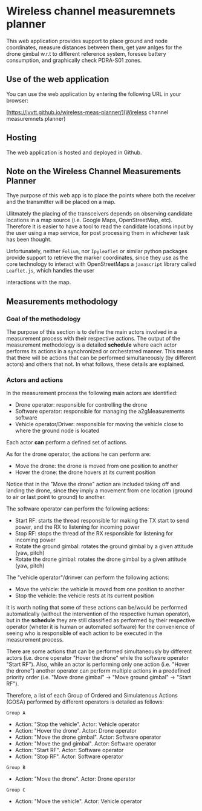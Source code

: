 # Wireless channel measuremnets planner

This web application provides support to place ground and node coordinates, measure distances between them, get yaw anlges for the drone gimbal w.r.t to different reference system, foresee battery consumption, and graphically check PDRA-S01 zones.

## Use of the web application

You can use the web application by entering the following URL in your browser:

[https://jvvtt.github.io/wireless-meas-planner/](Wireless channel measuremnets planner)

## Hosting

The web application is hosted and deployed in Github.

## Note on the Wireless Channel Measurements Planner

Thye purpose of this web app is to place the points where both the receiver and the transmitter will be placed on a map.

Ulitmately the placing of the transceivers depends on observing candidate locations in a map source (i.e. Google Maps, OpenStreetMap, etc). Therefore it is easier to have a tool to read the candidate locations input by the user using a map service, for post processing them in whichever task has been thought.

Unfortunately, neither `Folium`, nor `Ipyleaflet` or similar python packages provide support to retrieve the marker coordinates, since they use as the core technology to interact with OpenStreetMaps a `javascript` library called `Leaflet.js`, which handles the user

interactions with the map.

## Measurements methodology

### Goal of the methodology

The purpose of this section is to define the main actors involved in a measurement process with their respective actions. The output of the measurement methodology is a detailed **schedule** where each actor performs its actions in a synchronized or orchestatred manner. This means that there will be actions that can be performed simultaneously (by different actors) and others that not. In what follows, these details are explained.

### Actors and actions

In the measurement process the following main actors are identified:

- Drone operator: responsible for controlling the drone
- Software operator: responsible for managing the a2gMeasurements software
- Vehicle operator/Driver: responsible for moving the vehicle close to where the ground node is located

Each actor **can** perform a defined set of actions.

As for the drone operator, the actions he can perform are:

- Move the drone: the drone is moved from one position to another
- Hover the drone: the drone hovers at its current position

Notice that in the "Move the drone" action are included taking off and landing the drone, since they imply a movement from one location (ground to air or last point to ground) to another.

The software operator can perform the following actions:

- Start RF: starts the thread responsible for making the TX start to send power, and the RX to listening for incoming power
- Stop RF: stops the thread of the RX responsible for listening for incoming power
- Rotate the ground gimbal: rotates the ground gimbal by a given attitude (yaw, pitch)
- Rotate the drone gimbal: rotates the drone gimbal by a given attitude (yaw, pitch)

The "vehicle operator"/drinver can perform the following actions:

- Move the vehicle: the vehicle is moved from one position to another
- Stop the vehicle: the vehicle rests at its current position

It is worth noting that some of these actions can be/would be performed automatically (without the intervention of the respective human operator), but in the **schedule** they are still classified as performed by their respective operator (wheter it is human or automated software) for the convenience of seeing who is responsible of each action to be executed in the measurement process.

There are some actions that can be performed simultaneously by different actors (i.e. drone operator "Hover the drone" while the software operator "Start RF"). Also, while an actor is performing only one action (i.e. "Hover the drone") another operator can perform multiple actions in a predefined priority order (i.e. "Move drone gimbal" -> "Move ground gimbal" -> "Start RF").

Therefore, a list of each Group of Ordered and Simulatenous Actions (GOSA) performed by different operators is detailed as follows:

`Group A`

- Action: "Stop the vehicle". Actor: Vehicle operator
- Action: "Hover the drone". Actor: Drone operator
- Action: "Move the drone gimbal". Actor: Software operator
- Action: "Move the gnd gimbal". Actor: Software operator
- Action: "Start RF". Actor: Software operator
- Action: "Stop RF". Actor: Software operator

`Group B`

- Action: "Move the drone". Actor: Drone operator

`Group C`

- Action: "Move the vehicle". Actor: Vehicle operator
